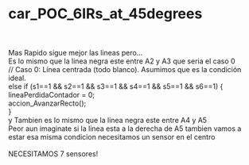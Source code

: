 # car_POC_6IRs_at_45degrees
<br> <br> 
Mas Rapido sigue mejor las lineas pero...
<br> 
Es lo mismo que la linea negra este entre A2 y A3 que seria el caso 0 
<br>   // Caso 0: Línea centrada (todo blanco). Asumimos que es la condición ideal.
<br>   else if (s1==1 && s2==1 && s3==1 && s4==1 && s5==1 && s6==1) {
<br>     lineaPerdidaContador = 0;
<br>     accion_AvanzarRecto();
<br>   }
<br> y Tambien es lo mismo que la linea negra este entre A4 y A5
<br> Peor aun imaginate si la linea esta a la derecha de A5 tambien vamos a estar esa misma condicion necesitamos un sensor en el centro
<br> 
<br> NECESITAMOS 7 sensores!
